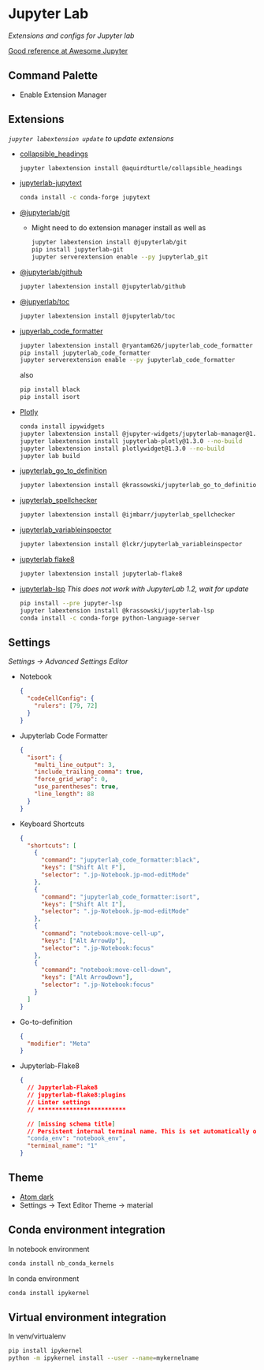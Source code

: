# Jupyter Lab

_Extensions and configs for Jupyter lab_

[Good reference at Awesome Jupyter](https://github.com/mauhai/awesome-jupyterlab)

## Command Palette

- Enable Extension Manager

## Extensions

_`jupyter labextension update` to update extensions_

- [collapsible_headings](https://github.com/aquirdTurtle/Collapsible_Headings)
  ```bash
  jupyter labextension install @aquirdturtle/collapsible_headings
  ```
- [jupyterlab-jupytext](https://github.com/mwouts/jupyterlab-jupytext)

  ```bash
  conda install -c conda-forge jupytext
  ```

- [@jupyterlab/git](https://github.com/jupyterlab/jupyterlab-git)
  - Might need to do extension manager install as well as
    ```bash
    jupyter labextension install @jupyterlab/git
    pip install jupyterlab-git
    jupyter serverextension enable --py jupyterlab_git
    ```
- [@jupyterlab/github](https://github.com/jupyterlab/jupyterlab-github)

  ```bash
  jupyter labextension install @jupyterlab/github
  ```

- [@jupyerlab/toc](https://github.com/jupyterlab/jupyterlab-toc)
  ```bash
  jupyter labextension install @jupyterlab/toc
  ```
- [jupyerlab_code_formatter](https://github.com/ryantam626/jupyterlab_code_formatter)
  ```bash
  jupyter labextension install @ryantam626/jupyterlab_code_formatter
  pip install jupyterlab_code_formatter
  jupyter serverextension enable --py jupyterlab_code_formatter
  ```
  also
  ```bash
  pip install black
  pip install isort
  ```
- [Plotly](https://plot.ly/python/getting-started/)
  ```bash
  conda install ipywidgets
  jupyter labextension install @jupyter-widgets/jupyterlab-manager@1.1 --no-build
  jupyter labextension install jupyterlab-plotly@1.3.0 --no-build
  jupyter labextension install plotlywidget@1.3.0 --no-build
  jupyter lab build
  ```
- [jupyterlab_go_to_definition](https://github.com/krassowski/jupyterlab-go-to-definition)

  ```bash
  jupyter labextension install @krassowski/jupyterlab_go_to_definition
  ```

- [jupyterlab_spellchecker](https://github.com/ijmbarr/jupyterlab_spellchecker)

  ```bash
  jupyter labextension install @ijmbarr/jupyterlab_spellchecker
  ```

- [jupyterlab_variableinspector](https://github.com/lckr/jupyterlab-variableInspector)

  ```bash
  jupyter labextension install @lckr/jupyterlab_variableinspector
  ```
  
- [jupyterlab flake8](https://github.com/mlshapiro/jupyterlab-flake8)
  ```bash
  jupyter labextension install jupyterlab-flake8
  ```

- [jupyterlab-lsp](https://github.com/krassowski/jupyterlab-lsp#installation)
  _This does not work with JupyterLab 1.2, wait for update_
  ```bash
  pip install --pre jupyter-lsp
  jupyter labextension install @krassowski/jupyterlab-lsp
  conda install -c conda-forge python-language-server
  ```

## Settings

_Settings -> Advanced Settings Editor_

- Notebook
  ```json
  {
    "codeCellConfig": {
      "rulers": [79, 72]
    }
  }
  ```
- Jupyterlab Code Formatter
  ```json
  {
    "isort": {
      "multi_line_output": 3,
      "include_trailing_comma": true,
      "force_grid_wrap": 0,
      "use_parentheses": true,
      "line_length": 88
    }
  }
  ```
- Keyboard Shortcuts

  ```json
  {
    "shortcuts": [
      {
        "command": "jupyterlab_code_formatter:black",
        "keys": ["Shift Alt F"],
        "selector": ".jp-Notebook.jp-mod-editMode"
      },
      {
        "command": "jupyterlab_code_formatter:isort",
        "keys": ["Shift Alt I"],
        "selector": ".jp-Notebook.jp-mod-editMode"
      },
      {
        "command": "notebook:move-cell-up",
        "keys": ["Alt ArrowUp"],
        "selector": ".jp-Notebook:focus"
      },
      {
        "command": "notebook:move-cell-down",
        "keys": ["Alt ArrowDown"],
        "selector": ".jp-Notebook:focus"
      }
    ]
  }
  ```

- Go-to-definition
  ```json
  {
    "modifier": "Meta"
  }
  ```
  
- Jupyterlab-Flake8
  ```json
  {
    // Jupyterlab-Flake8
    // jupyterlab-flake8:plugins
    // Linter settings
    // *************************

    // [missing schema title]
    // Persistent internal terminal name. This is set automatically on each run
    "conda_env": "notebook_env",
    "terminal_name": "1"
  }
  ```

## Theme

- [Atom dark](https://github.com/BurglarBenson/Jupyter-Atom-Dark-Theme)
- Settings -> Text Editor Theme -> material

## Conda environment integration

In notebook environment

```bash
conda install nb_conda_kernels
```

In conda environment

```bash
conda install ipykernel
```

## Virtual environment integration

In venv/virtualenv

```zsh
pip install ipykernel
python -m ipykernel install --user --name=mykernelname
```
